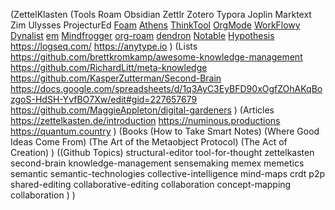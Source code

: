 (ZettelKlasten
  (Tools
    Roam
    Obsidian
    Zettlr
    Zotero
    Typora
    Joplin
    Marktext
    Zim
    Ulysses
    ProjecturEd
    [Foam](https://github.com/foambubble/foam)
    [Athens](https://github.com/athensresearch/athens)
    [ThinkTool](https://thinktool.io)
    [OrgMode](https://orgmode.org)
    [WorkFlowy](https://workflowy.com)
    [Dynalist](https://dynalist.io/)
    [em](https://github.com/cybersemics/em)
    [Mindfrogger](https://github.com/dvorka/mindforger)
    [org-roam](https://github.com/org-roam/org-roam)
    [dendron](https://github.com/dendronhq/dendron)
    [Notable](https://github.com/notable/notable)
    [Hypothesis](https://web.hypothes.is)
    https://logseq.com/
    https://anytype.io
  )
  (Lists
    https://github.com/brettkromkamp/awesome-knowledge-management
    https://github.com/RichardLitt/meta-knowledge
    https://github.com/KasperZutterman/Second-Brain
    https://docs.google.com/spreadsheets/d/1q3AyC3EyBFD90xOgfZOhAKqBozgoS-HdSH-YvfBO7Xw/edit#gid=227657679
    https://github.com/MaggieAppleton/digital-gardeners
  )
  (Articles
    https://zettelkasten.de/introduction
    https://numinous.productions
    https://quantum.country
  )
  (Books
    (How to Take Smart Notes)
    (Where Good Ideas Come From)
    (The Art of the Metaobject Protocol)
    (The Act of Creation)
  )
  ((Github Topics)
    structural-editor
    tool-for-thought
    zettelkasten
    second-brain
    knowledge-management
    sensemaking
    memex
    memetics
    semantic
    semantic-technologies
    collective-intelligence
    mind-maps
    crdt
    p2p
    shared-editing
    collaborative-editing
    collaboration
    concept-mapping
    collaboration
  )
)